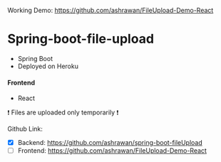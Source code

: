 
Working Demo: https://github.com/ashrawan/FileUpload-Demo-React

# Spring-boot-file-upload
* Spring Boot
* Deployed on Heroku

#### Frontend
* React

:exclamation: Files are uploaded only temporarily :exclamation:

Github Link:
- [x] Backend: https://github.com/ashrawan/spring-boot-fileUpload
- [ ] Frontend: https://github.com/ashrawan/FileUpload-Demo-React
